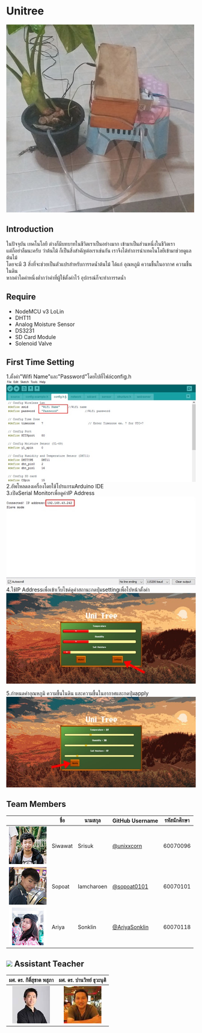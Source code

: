# Unitree
![](img/preview.jpg)
## Introduction
   ในปัจจุบัน เทคโนโลยี ต่างก็มีบทบาทในชีวิตเราเป็นอย่างมาก เข้ามาเป็นส่วนหนึ่งในชีวิตเรา<br>
   แต่ก็อย่าลืมนะครับ ว่าต้นไม้ ก็เป็นสิ่งสำคัญต่อเราเช่นกัน เราจึงได้ทำการนำเทคโนโลยีเข้ามาช่วยดูแลต้นไม้<br>
   โดยจะมี 3 สิ่งที่จะช่วยเป็นตัวแปรสำหรับการรดน้ำต้นไม้ ได้แก่ อุณหภูมิ ความชื้นในอากาศ ความชื้นในดิน<br>
   หากค่าใดค่าหนึ่งต่ำกว่าค่าที่ผู้ใช้ตั้งค่าไว้ อุปกรณ์ก็จะทำการรดน้ำ
## Require
- NodeMCU v3 LoLin
- DHT11
- Analog Moisture Sensor
- DS3231
- SD Card Module
- Solenoid Valve
## First Time Setting
  1.ตั้งค่า"Wifi Name"และ"Password"โดยไปที่ไฟล์config.h<br>
  ![](img/settingwifi.jpg)<br>
  2.อัพโหลดลงเครื่องโดยใช้โปรแกรมArduino IDE<br>
  3.เปิดSerial Monitorเพื่อดูค่าIP Address<br>
  ![](img/IPaddress.jpg)<br>
  4.ใช้IP Addressเพื่อเข้าเว็บไซด์ดูค่าสถานะกดปุ่มsettingเพื่อไปหน้าตั้งค่า<br>
  ![](img/web1.jpg)<br>
  
  5.กำหนดค่าอุณหภูมิ ความชื้นในดิน และความชื้นในอากาศและกดปุ่มapply<br>
  ![](img/web2.jpg)<br>
## Team Members
|  |ชื่อ|นามสกุล|GitHub Username|รหัสนักศึกษา|
|:-:|--|------|---------------|---------|
|![](img/siwawat.jpg)|Siwawat|Srisuk|[@unixxcorn](https://github.com/unixxcorn)|60070096|
|![](img/sopoat.jpg)|Sopoat|Iamcharoen|[@sopoat0101](https://github.com/sopoat0101)|60070101|
|![](img/ariya.jpg)|Ariya|Sonklin|[@AriyaSonklin](https://github.com/AriyaSonklin)|60070118|
## ![](img/Supervisor.png) Assistant Teacher
|ผศ. ดร. กิติ์สุชาต พสุภา|ผศ. ดร. ปานวิทย์ ธุวะนุติ|
|:-:|:-:|
|![](img/Aj.%20Oong.png)|![](img/Aj.%20Panwit.png)|

